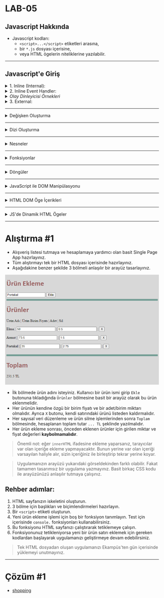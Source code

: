 # LAB-05

## Javascript Hakkında

- Javascript kodları:
  - `<script>...</script>` etiketleri arasına,
  - bir `*.js` dosyası içerisine,
  - veya HTML ögelerin niteliklerine yazılabilir.

---


## Javascript'e Giriş




<details>
  <summary>1. Inline (Internal):</summary>

- `<script>` etiketleri genellikle `<head>` etiketi içerisinde yazılır. `<body>` etiketi içerisine yazıldığında da kodlar çalışacaktır.
```html
<script>
alert("Merhaba BTU!");
</script>
```

- HTML sayfa tamamen yüklendikten sonra kodlarınız direkt olarak sırayla çalışmaya başlayacaktır.

```html
<!DOCTYPE html>
<html>
<head>
    <meta charset="UTF-8">
    <title>Internal JavaScript Örneği</title>
    
    <script>
        // Internal JavaScript örneği
        document.getElementById("demo").innerHTML = "Bu bir internal JavaScript örneğidir.";
    </script>
</head>
<body>

<p id="demo"></p>

</body>
</html>
```

> Birden fazla `<script>` etiketi olması durumunda bunların da içerisindeki kodlar sırasıyla çalışacaktır. Farklı `<script>` etiketleri, birbirlerinden bağımsız olarak çalışmazlar!


</details>





<details>
  <summary>2. Inline Event Handler:</summary>

- Bazı HTML ögelerde `onclick`, `onchange`, `onfocus` gibi nitelikler kullanılarak `event` (olay) kontrolü yapılabilir.
- Bu gibi niteliklere string biçiminde Javascript kodları verdiğimizde, niteliğin belirttiği olay gerçekleştiğinde belirttiğimiz kodlar çalışır.
- [`onmouseover` örneği](https://www.w3schools.com/jsref/tryit.asp?filename=tryjsref_onmouseover)
- [Diğer HTML Document Object Model Olayları](https://www.w3schools.com/jsref/dom_obj_event.asp)
- Olaylar sadece HTML'de değil, Javascript kodları içerisinde de kontrol/idare edilebilir.
- HTML'de:
```html
<button onclick="myFunction()">Click me</button>
```

- şeklinde belirtilirken, Javascript'te:
```javascript
button.addEventListener("click", myFunction);
```

- şeklinde başında `on` ifadesi olmadan belirtilir.


```html
<!DOCTYPE html>
<html>
<head>
    <meta charset="UTF-8">
    <title>Inline JavaScript Örneği</title>
</head>
<body>

<button onclick="alert('Merhaba dünya!')">Tıkla</button>

</body>
</html>
```


- Aşağıda bazı olay örnekleri verilmiştir. Tüm olayları içeren liste için yukarıda verilen bağlantıyı kullanınız.

</details>



<details>
  <summary><i>Olay Dinleyicisi Örnekleri</i></summary>

#### `onload` Olay Dinleyicisi:

- `onload` olay dinleyicisi, bir HTML sayfasının tamamen yüklendiğinde çalıştırılacak JavaScript kodunu belirlemek için kullanılır.

Örnek:
```html
<!DOCTYPE html>
<html lang="en">
<head>
    <meta charset="UTF-8">
    <title>onload Örneği</title>
</head>
<body onload="sayHello()">

<script>
function sayHello() {
    alert("Sayfa tamamen yüklendi!");
}
</script>

</body>
</html>
```


#### `onclick` Olay Dinleyicisi:

- `onclick` olay dinleyicisi, bir HTML ögesine tıklandığında çalıştırılacak JavaScript kodunu belirlemek için kullanılır.

Örnek:
```html
<!DOCTYPE html>
<html lang="en">
<head>
    <meta charset="UTF-8">
    <title>onclick Örneği</title>
</head>
<body>

<button onclick="showMessage()">Tıkla</button>

<script>
function showMessage() {
    alert("Butona tıklandı!");
}
</script>

</body>
</html>
```



#### `onchange` Olay Dinleyicisi:

- `onchange` olay dinleyicisi, bir form öğesinin değeri değiştiğinde çalıştırılacak JavaScript kodunu belirlemek için kullanılır.

Örnek:
```html
<!DOCTYPE html>
<html lang="en">
<head>
    <meta charset="UTF-8">
    <title>onchange Örneği</title>
</head>
<body>

<select id="selectElement" onchange="showSelectedValue()">
    <option value="1">Seçenek 1</option>
    <option value="2">Seçenek 2</option>
    <option value="3">Seçenek 3</option>
</select>

<script>
function showSelectedValue() {
    var selectElement = document.getElementById("selectElement");
    var selectedValue = selectElement.value;
    alert("Seçilen değer: " + selectedValue);
}
</script>

</body>
</html>
```


#### `DOMContentLoaded` Olay Dinleyicisi:

```html
<!DOCTYPE html>
<html>
<head>
    <meta charset="UTF-8">
    <title>Olay Dinleyicileri Örneği</title>
</head>
<body>

<script>
// Sayfa yüklendiğinde
document.addEventListener("DOMContentLoaded", function() {
    console.log("Sayfa yüklendi!");
});

// Tüm kaynaklar (resimler, js ve css dosyaları vs) yüklendiğinde
window.onload = function() {
    console.log("Sayfa ve tüm kaynaklar yüklendi!");
};
</script>

</body>
</html>
```


</details>







<details>
  <summary>3. External:</summary>


- Bir `kod.js` dosyasını bir HTML sayfada çalıştırmak için
```html
<script src="dosya_yolu/kod.js"></script>
```
- şeklinde yolu belirtilir. JS dosyasının içeriği, script etiketlerinin arasına yazılan kod ile birebir aynı olabilir.
```javascript
alert("Merhaba BTU!");
```

> `src` niteliği belirtilmiş bir `<script>` etiketi içerisine ayrıyeten Javascript kodu yazılmamalıdır.


**HTML Dosyası (`index.html`):**
```html
<!DOCTYPE html>
<html>
<head>
    <meta charset="UTF-8">
    <title>External JavaScript Örneği</title>
    
    <!-- External JavaScript dosyasını dahil et -->
    <script src="script.js"></script>
</head>
<body>

<p id="demo"></p>

</body>
</html>
```

**JavaScript Dosyası (`script.js`):**
```javascript
// External JavaScript örneği
document.getElementById("demo").innerHTML = "Bu bir external JavaScript örneğidir.";
```


</details>




---


<details>
  <summary>Değişken Oluşturma</summary>


   ### **Var**
   ```javascript
   var age = 25;
   var name = "John";
   var isStudent = true;
   ```

   ### **Let**
   ```javascript
   let age = 25;
   let name = "John";
   let isStudent = true;
   ```

   ### **Const**
   ```javascript
   const PI = 3.14;
   const companyName = "Example Inc.";
   ```


- JavaScript'te `var`, `let`, ve `const` anahtar kelimeleriyle değişken oluşturulabilir. İşlevsellik açısından bu anahtar kelimeler arasında bazı farklar bulunmaktadır:

  1. **Kapsam (Scope)**:
     - `var`: `var` ile tanımlanan bir değişken fonksiyon kapsamında tanımlanırsa, değişkenin kapsamı o fonksiyonun içiyle sınırlı olur. Ancak blok kapsamında (`if`, `for`, `while` blokları gibi) tanımlandığında fonksiyon dışından da erişilebilir.
     - `let` ve `const`: `let` ve `const` ile tanımlanan değişkenler blok kapsamına sahiptir. Yani, bu değişkenler sadece tanımlandıkları blok içerisinde erişilebilirler.

  2. **Yeniden Tanımlama ve Yeniden Atama**:
     - `var`: Aynı isimde bir değişken `var` ile tekrar tanımlanabilir ve yeniden atanabilir.
     - `let`: Aynı isimde bir değişken `let` ile tanımlanırsa hata alırsınız. Ancak, `let` ile tanımlanan bir değişkenin değeri değiştirilebilir.
     - `const`: Aynı isimde bir `const` değişkeni tekrar tanımlanamaz veya yeniden atanamaz. Bir kere değer atandıktan sonra sabit kalır.

- Örnek:

```javascript
var x = 10;
if (true) {
    var x = 20;
}
console.log(x); // 20


let y = 10;
if (true) {
    let y = 20;
}
console.log(y); // 10



const z = 10;
// z = 20; // Hata! Bir const değişkeni yeniden atanamaz.
```


> Modern JavaScript uygulamalarında `var` yerine `let` ve `const` kullanımı önerilir çünkü bu değişkenlerin kapsamları daha belirgindir ve hata yapma olasılığını azaltır. `const` ise değişmeyen değerlerin tanımlanması için kullanılır ve bu şekilde hatalı değişikliklerin önüne geçilir.

</details>

---


<details>
  <summary>Dizi Oluşturma</summary>


1. **Diziler**
   ```javascript
   var numbers = [1, 2, 3, 4, 5];
   var names = ["John", "Jane", "Doe"];
   ```

2. **Yeni Dizi Oluşturucu (Array Constructor):**
   ```javascript
   var numbers = new Array(1, 2, 3, 4, 5);
   var names = new Array("John", "Jane", "Doe");
   ```

3. **Boş Bir Dizi Oluşturma:**
   ```javascript
   var emptyArray = [];
   ```

4. **Dinamik Dizi Oluşturma:**
   ```javascript
   var mixedArray = [1, "John", true, { key: "value" }];
   ```

</details>

---


<details>
  <summary>Nesneler</summary>

- JS'de nesneler `{...}` parantezleri ile oluşturulabilir.
- Bir nesneye daha sonradan varlık (property) eklenebilir.
- Nesne varlıklarında, standart tipteki verilere ek olarak fonksiyonlar da tutulabilir.

```javascript
// Bir araba nesnesi örneği
let car = {
    brand: "Toyota",
    model: "Corolla",
    year: 2020,
    color: "white",
    isAutomatic: true,
    drive: function() {
        console.log("The car is driving...");
    }
};

// Nesne özelliklerine erişme
console.log(car.brand); // Toyota
console.log(car.model); // Corolla
console.log(car.year); // 2020
console.log(car.color); // white
console.log(car.isAutomatic); // true

// Nesne yöntemini çağırma
car.drive(); // The car is driving...
```


- JS'de nesneler, JSON (JavaScript Object Notation) formatında veri transferi işlemlerinde büyük öneme sahiptir.
- Bu format PHP'den Python'a pek çok dilde desteklenmektedir.
- İleride göreceğiniz XML formatından daha kolay ve daha az yer kaplamaktadır.

```javascript
let person = {
    name: "John",
    age: 30,
    city: "New York"
};


// Nesneyi JSON formatına encode etme
let jsonEncoded = JSON.stringify(person);
console.log(jsonEncoded);
// Çıktı: {"name":"John","age":30,"city":"New York"}


// JSON formatındaki veriyi JavaScript nesnesine decode etme
let decodedPerson = JSON.parse(jsonEncoded);
console.log(decodedPerson);
// Çıktı: { name: 'John', age: 30, city: 'New York' }
```

> Not: JSON formatında fonksiyon tutmak mümkün değildir.

> Not: JavaScript'te sınıf oluşturmak ve bu sınıftan nesneler üretmek mümkündür.
> Bu konu hakkında ayrıntılı bilgi için [Mozilla JS Classes](https://developer.mozilla.org/en-US/docs/Web/JavaScript/Reference/Classes) sayfasına bakabilirsiniz.

</details>

---

<details>
  <summary>Fonksiyonlar</summary>


### Temel Fonksiyon Oluşturma:

```javascript
function greet() {
    console.log("Merhaba!");
}

// Fonksiyonu çağırma
greet();
```

### Parametre Alan Fonksiyon:

```javascript
function greet(name)
{
    console.log("Merhaba, " + name + "!");
}

// Fonksiyonu çağırma
greet("Ahmet");
```


### Birden Fazla Parametre Alan Fonksiyon:

```javascript
function add(a, b) {
    return a + b;
}

// Fonksiyonu çağırma
var result = add(5, 3);
console.log("Toplam: " + result);
```

### Anonim Fonksiyonlar (Anonymous Functions):

```javascript
var greet = function() {
    console.log("Merhaba!");
};

// Fonksiyonu çağırma
greet();
```

#### Ok İşareti Fonksiyonları ([Anonymous] Arrow Functions):

```javascript
// Parametresiz arrow function
const sayHello = () => {
    console.log("Merhaba!");
};

// Fonksiyonu çağırma
sayHello();
```


```javascript
// Bir parametreli arrow function
const greet = (name) => {
    console.log("Merhaba, " + name + "!");
};

// Fonksiyonu çağırma
greet("Ahmet");
```

</details>


---




<details>
    <summary>Döngüler</summary>

### **for**

```javascript
// 1'den 5'e kadar olan sayıları ekrana yazdıran for döngüsü
for (let i = 1; i <= 5; i++) {
    console.log(i);
}
```

### **while**

```javascript
// 1'den 5'e kadar olan sayıları ekrana yazdıran while döngüsü
let j = 1;
while (j <= 5) {
    console.log(j);
    j++;
}
```

### **do...while**

```javascript
// 1'den 5'e kadar olan sayıları ekrana yazdıran do...while döngüsü
let k = 1;
do {
    console.log(k);
    k++;
} while (k <= 5);
```

### **forEach**

```javascript
// Bir dizi üzerinde forEach döngüsü kullanımı
let numbers = [1, 2, 3, 4, 5];
numbers.forEach(function(number) {
    console.log(number);
});
```

### **for...in:**

```javascript
// Bir nesne üzerinde for...in döngüsü kullanımı
let person = {
    name: "John",
    age: 30,
    city: "New York"
};
for (let key in person) {
    console.log(key + ": " + person[key]);
}
```

</details>




---





<details>
  <summary>JavaScript ile DOM Manipülasyonu</summary>

- ### ID ile Erişim:

HTML:
```html
<!DOCTYPE html>
<html lang="en">
<head>
    <meta charset="UTF-8">
    <title>DOM Örneği</title>
</head>
<body>

<h1 id="title">Merhaba Dünya!</h1>

<script src="script.js"></script>
</body>
</html>
```

JavaScript (`script.js`):
```javascript
// ID'si "title" olan öğeye erişim
const titleElement = document.getElementById("title");

// Öğenin içeriğini değiştirme
titleElement.innerHTML = "Hello World!";
```



- ### Sınıf ile Erişim:

HTML:
```html
<!DOCTYPE html>
<html lang="en">
<head>
    <meta charset="UTF-8">
    <title>DOM Örneği</title>
</head>
<body>

<p class="message">Bu bir mesajdır.</p>

<script src="script.js"></script>
</body>
</html>
```

JavaScript (`script.js`):
```javascript
// Sınıfı "message" olan öğelere erişim
const messageElements = document.getElementsByClassName("message");

// İlk öğenin içeriğini değiştirme
messageElements[0].innerHTML = "This is a message.";
```





- ### Etiket ile Erişim:

HTML:
```html
<!DOCTYPE html>
<html lang="en">
<head>
    <meta charset="UTF-8">
    <title>DOM Örneği</title>
</head>
<body>

<ul id="list">
    <li>Öğe 1</li>
    <li>Öğe 2</li>
    <li>Öğe 3</li>
</ul>

<script src="script.js"></script>
</body>
</html>
```

JavaScript (`script.js`):
```javascript
// Etiket adıyla öğelere erişim
const listElements = document.getElementsByTagName("li");

// Tüm öğeleri dolaşarak içeriklerini değiştirme
for (let i = 0; i < listElements.length; i++) {
    listElements[i].innerHTML = "Item " + (i + 1);
}
```


- ### Selector ile Erişim:

    - `querySelector()` fonksiyonu, CSS seçicilerini kullanarak bir HTML sayfadaki belirli bir ögeye erişmek için kullanılır.


HTML:
```html
<!DOCTYPE html>
<html lang="en">
<head>
    <meta charset="UTF-8">
    <title>querySelector Örneği</title>
</head>
<body>

<div id="container">
    <p class="message">Bu bir mesajdır.</p>
    <button id="btn">Tıkla</button>
</div>

<script src="script.js"></script>
</body>
</html>
```

JavaScript (`script.js`):
```javascript
const messageElement = document.querySelector("#container .message");
messageElement.innerHTML = "This is a message.";

const buttonElement = document.querySelector("#container #btn");
buttonElement.addEventListener("click", function() {
    alert("Butona tıklandı!");
});
```

- `document.querySelector("#container .message")`: Bu ifade, `id` niteliği "container" olan bir öğenin içindeki `class` niteliği "message" olan bir öğeye erişir.
- `document.querySelector("#container #btn")`: Bu ifade, yine `id` niteliği "container" olan bir öğenin içindeki `id` niteliği "btn" olan bir öğeye erişir.



</details>

---


<details>
  <summary>HTML DOM Öge İçerikleri</summary>

#### `innerHTML` Özelliği:
- Bir HTML ögenin içerisindeki HMTL kaynağı döndürür veya bunu düzenlemeye yarar.

#### `innerText` Özelliği:
- Bir HTML ögenin içerisindeki yazıyı döndürür veya bunu düzenlemeye yarar.
- Çağırıldığında döndürdüğü sonuç, HTML etiketleri içermez.

#### `textContent` Özelliği:
- `innerText` gibidir. `innerText` sadece görünen metni alırken, `textContent` görünmeyen metni de alabilir.

</details>



---


<details>
  <summary>JS'de Dinamik HTML Ögeler</summary>

- JS'de, HTML ögeleri önce hazırlayıp sonra sayfaya yerleştirmek, doğrudan yerleştirmeye başlamaktan daha iyi bir çözümdür.

`const new_p = document.createElement("p")`
- Bir `p` etiketi oluşturur fakat bu etiket henüz DOM içerisinde değildir.
- Etiket ögesi sadece `new_p` isimli değişkene atanır.

`new_p.innerText = "Bursa Teknik Üniversitesi.";`
- Dinamik ögenin içeriği değiştirilebilir.

`document.body.appendChild(new_p);`
- Öge, HTML dökümanın `body` nesnesinin (body etiketini gösteren pointer'dır) içerisine child olarak eklenir.


#### Detaylı Kaynaklar:
- [createElement()](https://www.w3schools.com/jsref/met_document_createelement.asp)
- [appendChild()](https://www.w3schools.com/jsref/met_node_appendchild.asp)
- [remove()](https://www.w3schools.com/jsref/met_element_remove.asp)

</details>


---


# Alıştırma #1
- Alışveriş listesi tutmaya ve hesaplamaya yardımcı olan basit Single Page App hazırlayınız.
- Tüm alıştırmayı tek bir HTML dosyası içerisinde hazırlayınız.
- Aşağıdakine benzer şekilde 3 bölmeli anlaşılır bir arayüz tasarlayınız.

![shopping.png](shopping.png)

- İlk bölmede ürün adını isteyiniz. Kullanıcı bir ürün ismi girip `Ekle` butonuna tıkladığında `Ürünler` bölmesine basit bir arayüz olarak bu ürün eklenmelidir.
- Her ürünün kendine özgü bir birim fiyatı ve bir adet/birim miktarı olmalıdır. Ayrıca `X` butonu, kendi satırındaki ürünü listeden kaldırmalıdır.
- Her sayısal veri düzenleme ve ürün silme işlemlerinden sonra `Toplam` bölmesinde, hesaplanan toplam tutar `... TL` şeklinde yazılmalıdır.
- Her ürün ekleme sonrası, önceden eklenen ürünler için girilen miktar ve fiyat değerleri **kaybolmamalıdır**.

> Önemli not: eğer `innerHTML` ifadesine ekleme yaparsanız, tarayıcılar var olan içeriğe ekleme yapmayacaktır.
> Bunun yerine var olan içeriği varsayılan haliyle alır, sizin içeriğiniz ile birleştirip tekrar yerine koyar.

> Uygulamanızın arayüzü yukarıdaki görseldekinden farklı olabilir. Fakat tamamen tasarımsız bir uygulama yazmayınız. Basit birkaç CSS kodu ile arayüzünüzü anlaşılır tutmaya çalışınız.

## Rehber adımlar:
  1. HTML sayfanızın iskeletini oluşturun.
  2. 3 bölme için başlıkları ve biçimlendirmeleri hazırlayın.
  3. Bir `<script>` etiketi oluşturun.
  4. Yeni ürün ekleme işlemi için boş bir fonksiyon tanımlayın. Test için içerisinde `console.` fonksiyonları kullanabilirsiniz.
  5. Bu fonksiyonu HTML sayfanızı çalıştırarak tetiklemeye çalışın.
  6. Fonksiyonunuz tetikleniyorsa yeni bir ürün satırı eklemek için gereken kodlardan başlayarak uygulamanızı geliştirmeye devam edebilirsiniz.

> Tek HTML dosyadan oluşan uygulamanızı Ekampüs'ten gün içerisinde yüklemeyi unutmayınız.


---

# Çözüm #1
- [shopping](shopping.html)

